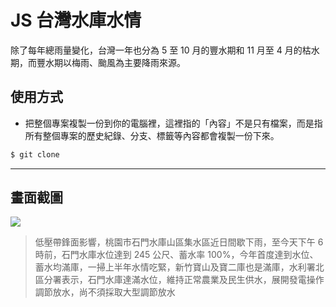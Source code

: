 # JS 台灣水庫水情

除了每年總雨量變化，台灣一年也分為 5 至 10 月的豐水期和 11 月至 4 月的枯水期，而豐水期以梅雨、颱風為主要降雨來源。

## 使用方式
- 把整個專案複製一份到你的電腦裡，這裡指的「內容」不是只有檔案，而是指所有整個專案的歷史紀錄、分支、標籤等內容都會複製一份下來。
```sh
$ git clone
```

----

## 畫面截圖
![](https://i.imgur.com/1tCnjG6.png)
> 低壓帶鋒面影響，桃園市石門水庫山區集水區近日間歇下雨，至今天下午 6 時前，石門水庫水位達到 245 公尺、蓄水率 100%，今年首度達到水位、蓄水均滿庫，一掃上半年水情吃緊，新竹寶山及寶二庫也是滿庫，水利署北區分署表示，石門水庫達滿水位，維持正常農業及民生供水，展開發電操作調節放水，尚不須採取大型調節放水
